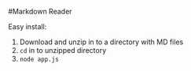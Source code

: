 #Markdown Reader

Easy install:
1. Download and unzip in to a directory with MD files
2. `cd` in to unzipped directory
3. `node app.js`